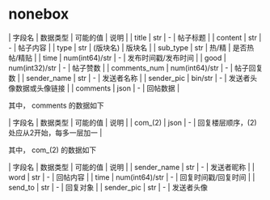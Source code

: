 # nonebox

| 字段名 | 数据类型 | 可能的值 | 说明 |
| title | str | - | 帖子标题 |
| content | str | - | 帖子内容 |
| type | str | (版块名) | 版块名 |
| sub_type | str | 热/精 | 是否热帖/精贴 |
| time | num(int64)/str | - | 发布时间戳/发布时间 |
| good | num(int32)/str | - | 帖子赞数 |
| comments_num | num(int64)/str | - | 帖子回复数 |
| sender_name | str | - | 发送者名称 |
| sender_pic | bin/str | - | 发送者头像数据或头像链接 |
| comments | json | - | 回帖数据 |

其中， comments 的数据如下

| 字段名 | 数据类型 | 可能的值 | 说明 |
| com_(2) | json | - | 回复楼层顺序，(2)处应从2开始，每多一层加一 |

其中， com_(2) 的数据如下

| 字段名 | 数据类型 | 可能的值 | 说明 |
| sender_name | str | - | 发送者昵称 |
| word | str | - | 回帖内容 |
| time | num(int64)/str | - | 回复时间戳/回复时间 |
| send_to | str | - | 回复对象 |
| sender_pic | str | - | 发送者头像 
